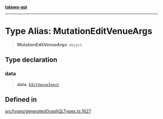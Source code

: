[**talawa-api**](../../../README.md)

***

# Type Alias: MutationEditVenueArgs

> **MutationEditVenueArgs**: `object`

## Type declaration

### data

> **data**: [`EditVenueInput`](EditVenueInput.md)

## Defined in

[src/types/generatedGraphQLTypes.ts:1627](https://github.com/Suyash878/talawa-api/blob/e4413cec641a837926071678fed3c7f67234e31e/src/types/generatedGraphQLTypes.ts#L1627)
